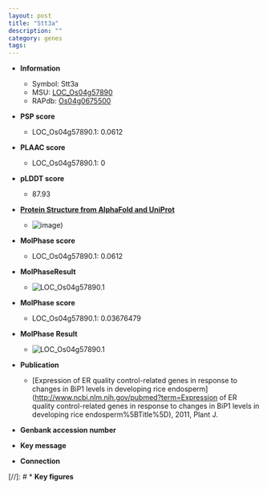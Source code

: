 ```yaml
---
layout: post
title: "Stt3a"
description: ""
category: genes
tags: 
---
```


* **Information**  
    + Symbol: Stt3a  
    + MSU: [LOC_Os04g57890](http://rice.plantbiology.msu.edu/cgi-bin/ORF_infopage.cgi?orf=LOC_Os04g57890)  
    + RAPdb: [Os04g0675500](http://rapdb.dna.affrc.go.jp/viewer/gbrowse_details/irgsp1?name=Os04g0675500)  

* **PSP score**  
    + LOC_Os04g57890.1: 0.0612 

* **PLAAC score**  
    + LOC_Os04g57890.1: 0 

* **pLDDT score**
    + 87.93

* **[Protein Structure from AlphaFold and UniProt](https://www.uniprot.org/uniprotkb/Q7XQ88/entry#structure)**
    + ![image](https://ricepsp.github.io/images/Q7/AF-Q7XQ88-F1.png))

* **MolPhase score**
    + LOC_Os04g57890.1: 0.0612

* **MolPhaseResult**
    + ![LOC_Os04g57890.1](https://ricepsp.github.io/pictures/LOC_Os04g/LOC_Os04g57890.1.png)

* **MolPhase score**
    + LOC_Os04g57890.1: 0.03676479

* **MolPhase Result**
    + ![LOC_Os04g57890.1](https://304243504.github.io/Pictures/LOC_Os04g/LOC_Os04g57890.1.png)

* **Publication**  
    + [Expression of ER quality control-related genes in response to changes in BiP1 levels in developing rice endosperm](http://www.ncbi.nlm.nih.gov/pubmed?term=Expression of ER quality control-related genes in response to changes in BiP1 levels in developing rice endosperm%5BTitle%5D), 2011, Plant J.

* **Genbank accession number**  

* **Key message**  

* **Connection**  

[//]: # * **Key figures**  


